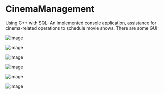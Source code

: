 # CinemaManagement
Using C++ with SQL: An implemented console application, assistance for cinema-related operations to schedule movie shows.
There are some GUI:

![image](https://user-images.githubusercontent.com/63997134/147438904-be49ed8f-1bb1-4346-9dd5-c6a86db544a3.png)

![image](https://user-images.githubusercontent.com/63997134/147438953-81f8eaeb-7f65-4054-aad5-7edabdc69158.png)

![image](https://user-images.githubusercontent.com/63997134/147438958-19e6346a-1b4d-4c9f-a2ac-a1edcfc681cb.png)

![image](https://user-images.githubusercontent.com/63997134/147438961-834df56f-5a98-498f-a990-02b2587b7afd.png)

![image](https://user-images.githubusercontent.com/63997134/147438967-87dcf0a4-1b68-440f-a42e-a6c867f7c110.png)

![image](https://user-images.githubusercontent.com/63997134/147438977-5dfbf0ad-3806-4311-957f-cc53ccf8f747.png)
